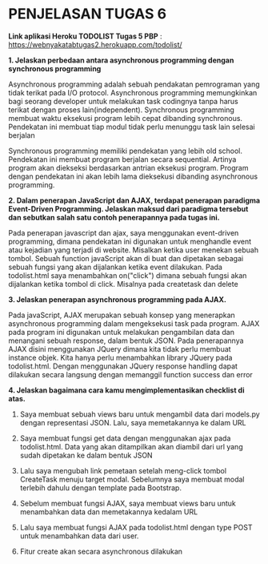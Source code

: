 # PENJELASAN TUGAS 6

**Link aplikasi Heroku TODOLIST Tugas 5 PBP** : https://webnyakatabtugas2.herokuapp.com/todolist/

**1. Jelaskan perbedaan antara asynchronous programming dengan synchronous programming**

Asynchronous programming adalah sebuah pendakatan pemrograman yang tidak terikat pada I/O protocol. Asynchronous programming memungkinkan bagi seorang developer untuk melakukan task codingnya tanpa harus terikat dengan proses lain(independent). Synchronous programming membuat waktu eksekusi program lebih cepat dibanding synchronous. Pendekatan ini membuat tiap modul tidak perlu menunggu task lain selesai berjalan

Synchronous programming memiliki pendekatan yang lebih old school. Pendekatan ini membuat program berjalan secara sequential. Artinya program akan diekseksi berdasarkan antrian eksekusi program. Program dengan pendekatan ini akan lebih lama dieksekusi dibanding asynchronous programming.

**2. Dalam penerapan JavaScript dan AJAX, terdapat penerapan paradigma Event-Driven Programming. Jelaskan maksud dari paradigma tersebut dan sebutkan salah satu contoh penerapannya pada tugas ini.**

Pada penerapan javascript dan ajax, saya menggunakan event-driven programming, dimana pendekatan ini digunakan untuk menghandle event atau kejadian yang terjadi di website. Misalkan ketika user menekan sebuah tombol. Sebuah function javaScript akan di buat dan dipetakan sebagai sebuah fungsi yang akan dijalankan ketika event dilakukan. Pada todolist.html saya menambahkan on("click") dimana sebuah fungsi akan dijalankan ketika tombol di click. Misalnya pada createtask dan delete

**3. Jelaskan penerapan asynchronous programming pada AJAX.**

Pada javaScript, AJAX merupakan sebuah konsep yang menerapkan asynchronous programming dalam mengeksekusi task pada program. AJAX pada program ini digunakan untuk melakukan pengambilan data dan menangani sebuah response, dalam bentuk JSON. Pada penerapannya AJAX disini menggunakan JQuery dimana kita tidak perlu membuat instance objek. Kita hanya perlu menambahkan library JQuery pada todolist.html. Dengan menggunakan JQuery response handling dapat dilakukan secara langsung dengan memanggil function success dan error

**4. Jelaskan bagaimana cara kamu mengimplementasikan checklist di atas.**

1. Saya membuat sebuah views baru untuk mengambil data dari models.py dengan representasi JSON. Lalu, saya memetakannya ke dalam URL 

2. Saya membuat fungsi get data dengan menggunakan ajax pada todolist.html. Data yang akan ditampilkan akan diambil dari url yang sudah dipetakan ke dalam bentuk JSON

3. Lalu saya mengubah link pemetaan setelah meng-click tombol CreateTask menuju target modal. Sebelumnya saya membuat modal terlebih dahulu dengan template pada Bootstrap.

4. Sebelum membuat fungsi AJAX, saya membuat views baru untuk menambahkan data dan memetakannya kedalam URL

5. Lalu saya membuat fungsi AJAX pada todolist.html dengan type POST untuk menambahkan data dari user.

6. Fitur create akan secara asynchronous dilakukan

